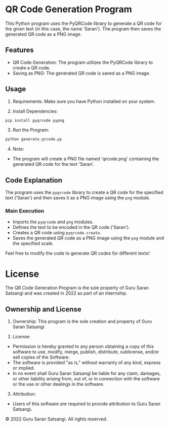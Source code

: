 # QR Code Generation Program

This Python program uses the PyQRCode library to generate a QR code for the given text (in this case, the name 'Saran'). The program then saves the generated QR code as a PNG image.

## Features

-  QR Code Generation:  The program utilizes the PyQRCode library to create a QR code.
-  Saving as PNG:  The generated QR code is saved as a PNG image.

## Usage

1.  Requirements:  Make sure you have Python installed on your system.

2.  Install Dependencies: 
   ```bash
   pip install pyqrcode pypng
   ```

3.  Run the Program: 
   ```bash
   python generate_qrcode.py
   ```

4.  Note: 
   - The program will create a PNG file named 'qrcode.png' containing the generated QR code for the text 'Saran'.

## Code Explanation

The program uses the `pyqrcode` library to create a QR code for the specified text ('Saran') and then saves it as a PNG image using the `png` module.

### Main Execution
- Imports the `pyqrcode` and `png` modules.
- Defines the text to be encoded in the QR code ('Saran').
- Creates a QR code using `pyqrcode.create`.
- Saves the generated QR code as a PNG image using the `png` module and the specified scale.

Feel free to modify the code to generate QR codes for different texts!

# License

The QR Code Generation Program is the sole property of Guru Saran Satsangi and was created in 2022 as part of an internship.

## Ownership and License

1.  Ownership:  This program is the sole creation and property of Guru Saran Satsangi.

2.  License: 
   - Permission is hereby granted to any person obtaining a copy of this software to use, modify, merge, publish, distribute, sublicense, and/or sell copies of the Software.
   - The software is provided "as is," without warranty of any kind, express or implied.
   - In no event shall Guru Saran Satsangi be liable for any claim, damages, or other liability arising from, out of, or in connection with the software or the use or other dealings in the software.

3.  Attribution: 
   - Users of this software are required to provide attribution to Guru Saran Satsangi.

© 2022 Guru Saran Satsangi. All rights reserved.